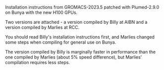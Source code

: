 Installation instructions from GROMACS-2023.5 patched with Plumed-2.9.0 on Bunya with the new H100 GPUs.

Two versions are attached - a version compiled by Billy at AIBN and a version compiled by Marlies at RCC. 

You should read Billy's installation instructions first, and Marlies changed some steps when compiling for general use on Bunya.

The version compiled by Billy is marginally faster in performance than the one compiled by Marlies (about 5% speed difference), but Marlies' compilation requires less steps.

